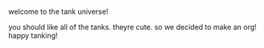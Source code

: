 welcome to the tank universe!

you should like all of the tanks. theyre cute.
so we decided to make an org!
happy tanking!

